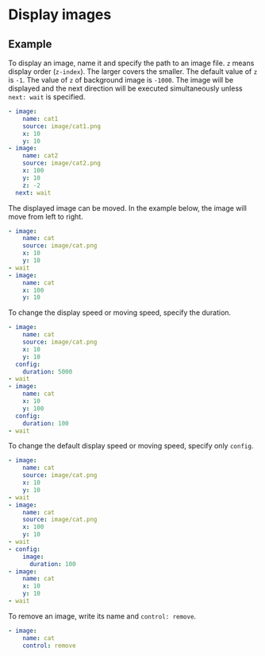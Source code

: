 Display images
================================================================================

Example
--------------------------------------------------------------------------------

To display an image, name it and specify the path to an image file.
`z` means display order (`z-index`). The larger covers the smaller.
The default value of `z` is `-1`.
The value of `z` of background image is `-1000`.
The image will be displayed and the next direction will be executed
simultaneously unless `next: wait` is specified.

```yaml
- image:
    name: cat1
    source: image/cat1.png
    x: 10
    y: 10
- image:
    name: cat2
    source: image/cat2.png
    x: 100
    y: 10
    z: -2
  next: wait
```

The displayed image can be moved.
In the example below, the image will move from left to right.

```yaml
- image:
    name: cat
    source: image/cat.png
    x: 10
    y: 10
- wait
- image:
    name: cat
    x: 100
    y: 10
```

To change the display speed or moving speed, specify the duration.

```yaml
- image:
    name: cat
    source: image/cat.png
    x: 10
    y: 10
  config:
    duration: 5000
- wait
- image:
    name: cat
    x: 10
    y: 100
  config:
    duration: 100
- wait
```

To change the default display speed or moving speed, specify only `config`.

```yaml
- image:
    name: cat
    source: image/cat.png
    x: 10
    y: 10
- wait
- image:
    name: cat
    source: image/cat.png
    x: 100
    y: 10
- wait
- config:
    image:
      duration: 100
- image:
    name: cat
    x: 10
    y: 10
- wait
```

To remove an image, write its name and `control: remove`.

```yaml
- image:
    name: cat
    control: remove
```
